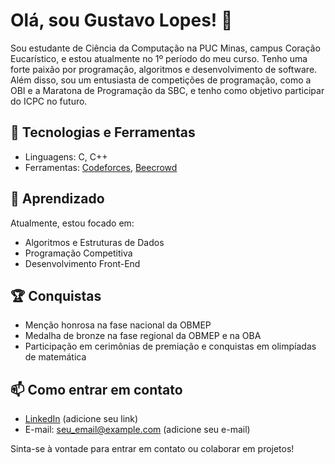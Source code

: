 # Olá, sou Gustavo Lopes! 👋

Sou estudante de Ciência da Computação na PUC Minas, campus Coração Eucarístico, e estou atualmente no 1º período do meu curso. Tenho uma forte paixão por programação, algoritmos e desenvolvimento de software. Além disso, sou um entusiasta de competições de programação, como a OBI e a Maratona de Programação da SBC, e tenho como objetivo participar do ICPC no futuro.

## 🚀 Tecnologias e Ferramentas
- Linguagens: C, C++
- Ferramentas: [Codeforces](https://codeforces.com/), [Beecrowd](https://www.beecrowd.com.br/)

## 🌱 Aprendizado
Atualmente, estou focado em:
- Algoritmos e Estruturas de Dados
- Programação Competitiva
- Desenvolvimento Front-End

## 🏆 Conquistas
- Menção honrosa na fase nacional da OBMEP
- Medalha de bronze na fase regional da OBMEP e na OBA
- Participação em cerimônias de premiação e conquistas em olimpíadas de matemática

## 📫 Como entrar em contato
- [LinkedIn](link_do_seu_linkedin) (adicione seu link)
- E-mail: seu_email@example.com (adicione seu e-mail)

Sinta-se à vontade para entrar em contato ou colaborar em projetos!
